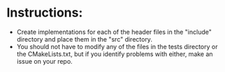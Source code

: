 # Instructions:
- Create implementations for each of the header files in the "include" directory and place them in the "src" directory.
- You should not have to modify any of the files in the tests directory or the CMakeLists.txt, but if you identify problems with either, make an issue on your repo.